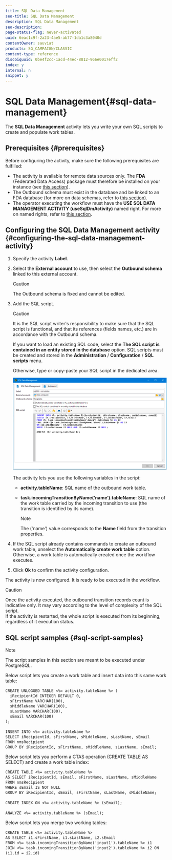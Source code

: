 ```yaml
---
title: SQL Data Management
seo-title: SQL Data Management
description: SQL Data Management
seo-description: 
page-status-flag: never-activated
uuid: 6eac1c9f-2a23-4ae5-ab77-1da1c3a8040d
contentOwner: sauviat
products: SG_CAMPAIGN/CLASSIC
content-type: reference
discoiquuid: 0be4f2cc-1acd-44ec-8812-966e0017eff2
index: y
internal: n
snippet: y
---
```


# SQL Data Management{#sql-data-management}

The **SQL Data Management** activity lets you write your own SQL scripts to create and populate work tables.

## Prerequisites {#prerequisites}

Before configuring the activity, make sure the following prerequisites are fulfilled:

* The activity is available for remote data sources only. The **FDA** (Federated Data Access) package must therefore be installed on your instance (see [this section](../../platform/using/accessing-an-external-database.md)).
* The Outbound schema must exist in the database and be linked to an FDA database (for more on data schemas, refer to [this section](../../configuration/using/about-schema-reference.md)).
* The operator executing the workflow must have the **USE SQL DATA MANAGEMENT ACTIVITY (useSqlDmActivity)** named right. For more on named rights, refer to [this section](../../platform/using/access-management.md#named-rights).

## Configuring the SQL Data Management activity {#configuring-the-sql-data-management-activity}

1. Specify the activity **Label**.
1. Select the **External account** to use, then select the **Outbound schema** linked to this external account.

   >[!CAUTION]
   >
   >The Outbound schema is fixed and cannot be edited.

1. Add the SQL script.

   >[!CAUTION]
   >
   >It is the SQL script writer's responsibility to make sure that the SQL script is functional, and that its references (fields names, etc.) are in accordance with the Outbound schema.

   If you want to load an existing SQL code, select the **The SQL script is contained in an entity stored in the database** option. SQL scripts must be created and stored in the **Administration** / **Configuration** / **SQL scripts** menu.

   Otherwise, type or copy-paste your SQL script in the dedicated area.

   ![](assets/sql_datamanagement.png)

   The activity lets you use the following variables in the script:

    * **activity.tableName**: SQL name of the outbound work table.
    * **task.incomingTransitionByName(‘name’).tableName**: SQL name of the work table carried by the incoming transition to use (the transition is identified by its name).

      >[!NOTE]
      >
      >The ('name') value corresponds to the **Name** field from the transition properties.

1. If the SQL script already contains commands to create an outbound work table, unselect the **Automatically create work table** option. Otherwise, a work table is automatically created once the workflow executes.
1. Click **Ok** to confirm the activity configuration.

The activity is now configured. It is ready to be executed in the workflow.

>[!CAUTION]
>
>Once the activity executed, the outbound transition records count is indicative only. It may vary according to the level of complexity of the SQL script.   
>If the activity is restarted, the whole script is executed from its beginning, regardless of it execution status.

## SQL script samples {#sql-script-samples}

>[!NOTE]
>
>The script samples in this section are meant to be executed under PostgreSQL.

Below script lets you create a work table and insert data into this same work table:

```
CREATE UNLOGGED TABLE <%= activity.tableName %> (
  iRecipientId INTEGER DEFAULT 0,
  sFirstName VARCHAR(100),
  sMiddleName VARCHAR(100),
  sLastName VARCHAR(100),
  sEmail VARCHAR(100)
);

INSERT INTO <%= activity.tableName %>
SELECT iRecipientId, sFirstName, sMiddleName, sLastName, sEmail
FROM nmsRecipient
GROUP BY iRecipientId, sFirstName, sMiddleName, sLastName, sEmail;
```

Below script lets you perform a CTAS operation (CREATE TABLE AS SELECT) and create a work table index:

```
CREATE TABLE <%= activity.tableName %>
AS SELECT iRecipientId, sEmail, sFirstName, sLastName, sMiddleName
FROM nmsRecipient
WHERE sEmail IS NOT NULL
GROUP BY iRecipientId, sEmail, sFirstName, sLastName, sMiddleName;

CREATE INDEX ON <%= activity.tableName %> (sEmail);

ANALYZE <%= activity.tableName %> (sEmail);
```

Below script lets you merge two working tables:

```
CREATE TABLE <%= activity.tableName %>
AS SELECT i1.sFirstName, i1.sLastName, i2.sEmail
FROM <%= task.incomingTransitionByName('input1').tableName %> i1
JOIN <%= task.incomingTransitionByName('input2').tableName %> i2 ON (i1.id = i2.id)
```

